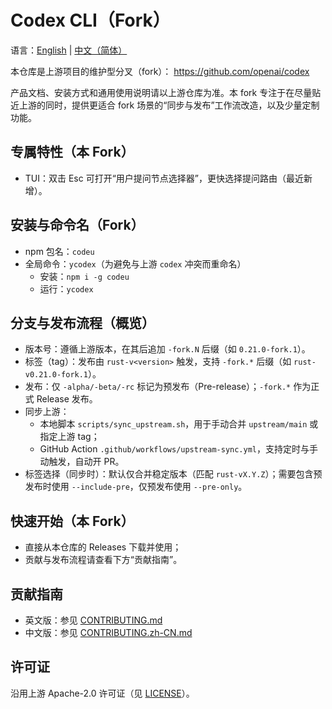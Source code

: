 # Codex CLI（Fork）

<p align="left">语言：<a href="README.md">English</a> | <a href="README.zh-CN.md">中文（简体）</a></p>

本仓库是上游项目的维护型分叉（fork）：
https://github.com/openai/codex

产品文档、安装方式和通用使用说明请以上游仓库为准。本 fork 专注于在尽量贴近上游的同时，提供更适合 fork 场景的“同步与发布”工作流改造，以及少量定制功能。

## 专属特性（本 Fork）

- TUI：双击 Esc 可打开“用户提问节点选择器”，更快选择提问路由（最近新增）。

## 安装与命令名（Fork）

- npm 包名：`codeu`
- 全局命令：`ycodex`（为避免与上游 `codex` 冲突而重命名）
  - 安装：`npm i -g codeu`
  - 运行：`ycodex`

## 分支与发布流程（概览）

- 版本号：遵循上游版本，在其后追加 `-fork.N` 后缀（如 `0.21.0-fork.1`）。
- 标签（tag）：发布由 `rust-v<version>` 触发，支持 `-fork.*` 后缀（如 `rust-v0.21.0-fork.1`）。
- 发布：仅 `-alpha/-beta/-rc` 标记为预发布（Pre-release）；`-fork.*` 作为正式 Release 发布。
- 同步上游：
  - 本地脚本 `scripts/sync_upstream.sh`，用于手动合并 `upstream/main` 或指定上游 tag；
  - GitHub Action `.github/workflows/upstream-sync.yml`，支持定时与手动触发，自动开 PR。
- 标签选择（同步时）：默认仅合并稳定版本（匹配 `rust-vX.Y.Z`）；需要包含预发布时使用 `--include-pre`，仅预发布使用 `--pre-only`。

## 快速开始（本 Fork）

- 直接从本仓库的 Releases 下载并使用；
- 贡献与发布流程请查看下方“贡献指南”。

## 贡献指南

- 英文版：参见 [CONTRIBUTING.md](./CONTRIBUTING.md)
- 中文版：参见 [CONTRIBUTING.zh-CN.md](./CONTRIBUTING.zh-CN.md)

## 许可证

沿用上游 Apache-2.0 许可证（见 [LICENSE](./LICENSE)）。
